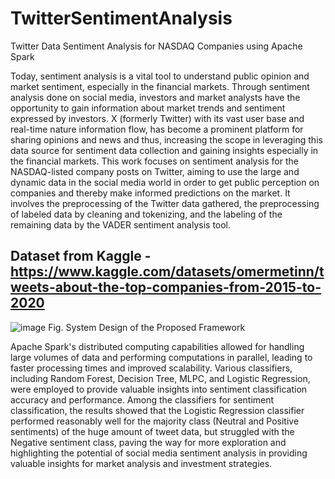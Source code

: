 # TwitterSentimentAnalysis
Twitter Data Sentiment Analysis for NASDAQ Companies using Apache Spark

Today, sentiment analysis is a vital tool to understand public opinion and market sentiment, especially in the financial markets. Through sentiment analysis done on social media, investors and market analysts have the opportunity to gain information about market trends and sentiment expressed by investors. X (formerly Twitter) with its vast user base and real-time nature information flow, has become a prominent platform for sharing opinions and news and thus, increasing the scope in leveraging this data source for sentiment data collection and gaining insights especially in the financial markets. This work focuses on sentiment analysis for the NASDAQ-listed company posts on Twitter, aiming to use the large and dynamic data in the social media world in order to get public perception on companies and thereby make informed predictions on the market. It involves the preprocessing of the Twitter data gathered, the preprocessing of labeled data by cleaning and tokenizing, and the labeling of the remaining data by the VADER sentiment analysis tool.
## Dataset from Kaggle - https://www.kaggle.com/datasets/omermetinn/tweets-about-the-top-companies-from-2015-to-2020

![image](https://github.com/user-attachments/assets/8e65615f-4f23-4b8e-be80-efc2d87b5b53)
Fig. System Design of the Proposed Framework

Apache Spark's distributed computing capabilities allowed for handling large volumes of data and performing computations in parallel, leading to faster processing times and improved scalability.
Various classifiers, including Random Forest, Decision Tree, MLPC, and Logistic Regression, were employed to provide valuable insights into sentiment classification accuracy and performance.
Among the classifiers for sentiment classification, the results showed that the Logistic Regression classifier performed reasonably well for the majority class (Neutral and Positive sentiments) of the huge amount of tweet data, but struggled with the Negative sentiment class, paving the way for more exploration and highlighting the potential of social media sentiment analysis in providing valuable insights for market analysis and investment strategies.
